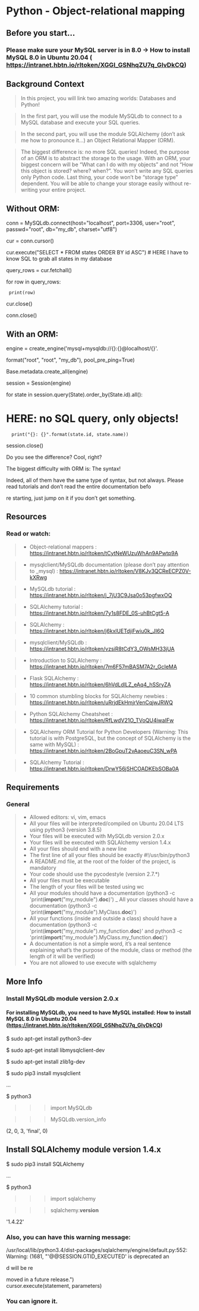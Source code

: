 # Python - Object-relational mapping #


## Before you start… ##
### Please make sure your MySQL server is in 8.0 -> How to install MySQL 8.0 in Ubuntu 20.04 ( https://intranet.hbtn.io/rltoken/XGGI_GSNhqZU7q_GlvDkCQ) ###

## Background Context ##

>  In this project, you will link two amazing worlds: Databases and Python!

>  In the first part, you will use the module MySQLdb to connect to a MySQL database and execute your SQL queries.

>  In the second part, you will use the module SQLAlchemy (don’t ask me how to pronounce it…) an Object Relational Mapper (ORM).

>  The biggest difference is: no more SQL queries! Indeed, the purpose of an ORM is to abstract the storage to the usage. With an ORM, your biggest concern will be “What can I do with my objects” and not “How this object is stored? where? when?”. You won’t write any SQL queries only Python code. Last thing, your code won’t be “storage type” dependent. You will be able to change your storage easily without re-writing your entire project.


## Without ORM: ##

conn = MySQLdb.connect(host="localhost", port=3306, user="root", passwd="root", db="my_db", charset="utf8")

cur = conn.cursor()

cur.execute("SELECT * FROM states ORDER BY id ASC") # HERE I have to know SQL to grab all states in my database

query_rows = cur.fetchall()

for row in query_rows:

     print(row)

cur.close()

conn.close()


## With an ORM: ##

engine = create_engine('mysql+mysqldb://{}:{}@localhost/{}'.

format("root", "root", "my_db"), pool_pre_ping=True)

Base.metadata.create_all(engine)


session = Session(engine)

for state in session.query(State).order_by(State.id).all():

# HERE: no SQL query, only objects!

      print("{}: {}".format(state.id, state.name))

session.close()


Do you see the difference? Cool, right?


The biggest difficulty with ORM is: The syntax!


Indeed, all of them have the same type of syntax, but not always. Please read tutorials and don’t read the entire documentation befo

re starting, just jump on it if you don’t get something.



## Resources ##
### Read or watch: ###

> - Object-relational mappers
> : https://intranet.hbtn.io/rltoken/tCytNeWUzuWhAn9APwtp9A

> - mysqlclient/MySQLdb documentation (please don’t pay attention to _mysql)
> : https://intranet.hbtn.io/rltoken/V8KJv3QCReECPZ0V-kXRwg

> - MySQLdb tutorial
> : https://intranet.hbtn.io/rltoken/j_7jU3C9Jsa0o53pgfwxOQ

> - SQLAlchemy tutorial
> : https://intranet.hbtn.io/rltoken/7y1s8FDE_0S-uhBtCgt5-A

> - SQLAlchemy
> : https://intranet.hbtn.io/rltoken/j6kxlUETdjiFwiu0k_JI6Q

> - mysqlclient/MySQLdb
> : https://intranet.hbtn.io/rltoken/vzsiR8tCdY3_OWsMH33jUA

> - Introduction to SQLAlchemy
> : https://intranet.hbtn.io/rltoken/7m6F57mBASM7A2r_GcIeMA

> - Flask SQLAlchemy
> : https://intranet.hbtn.io/rltoken/6hVdLdlLZ_eAq4_hSSryZA

> - 10 common stumbling blocks for SQLAlchemy newbies
> : https://intranet.hbtn.io/rltoken/uRrjdEkHmjrVenCqjwJRWQ

> - Python SQLAlchemy Cheatsheet
> : https://intranet.hbtn.io/rltoken/RfLwdV21O_TVoQU4iwaIFw

> - SQLAlchemy ORM Tutorial for Python Developers (Warning: This tutorial is with PostgreSQL, but the concept of SQLAlchemy is the same with MySQL)
> : https://intranet.hbtn.io/rltoken/2BoGpuT2vAaoeuC3SN_wPA

> - SQLAlchemy Tutorial
> : https://intranet.hbtn.io/rltoken/DrwY56jSHCOADKEbSOBa0A


## Requirements ##
### General ###

> - Allowed editors: vi, vim, emacs
> - All your files will be interpreted/compiled on Ubuntu 20.04 LTS using python3 (version 3.8.5)
> - Your files will be executed with MySQLdb version 2.0.x
> - Your files will be executed with SQLAlchemy version 1.4.x
> - All your files should end with a new line
> - The first line of all your files should be exactly #!/usr/bin/python3
> - A README.md file, at the root of the folder of the project, is mandatory
> - Your code should use the pycodestyle (version 2.7.*)
> - All your files must be executable
> - The length of your files will be tested using wc
> - All your modules should have a documentation (python3 -c 'print(__import__("my_module").__doc__)')
> _ All your classes should have a documentation (python3 -c 'print(__import__("my_module").MyClass.__doc__)')
> - All your functions (inside and outside a class) should have a documentation (python3 -c 'print(__import__("my_module").my_function.__doc__)' and python3 -c 'print(__import__("my_module").MyClass.my_function.__doc__)')
> - A documentation is not a simple word, it’s a real sentence explaining what’s the purpose of the module, class or method (the length of it will be verified)
> - You are not allowed to use execute with sqlalchemy


## More Info ##
### Install MySQLdb module version 2.0.x ###
#### For installing MySQLdb, you need to have MySQL installed: How to install MySQL 8.0 in Ubuntu 20.04 (https://intranet.hbtn.io/rltoken/XGGI_GSNhqZU7q_GlvDkCQ) ####

$ sudo apt-get install python3-dev

$ sudo apt-get install libmysqlclient-dev

$ sudo apt-get install zlib1g-dev

$ sudo pip3 install mysqlclient

...

$ python3

>>> import MySQLdb

>>> MySQLdb.version_info 

(2, 0, 3, 'final', 0)


## Install SQLAlchemy module version 1.4.x ##

$ sudo pip3 install SQLAlchemy

...

$ python3

>>> import sqlalchemy

>>> sqlalchemy.__version__ 

'1.4.22'


### Also, you can have this warning message: ###

/usr/local/lib/python3.4/dist-packages/sqlalchemy/engine/default.py:552: Warning: (1681, "'@@SESSION.GTID_EXECUTED' is deprecated an

d will be re

moved in a future release.")                                                                                                                    
  cursor.execute(statement, parameters)

### You can ignore it. ###